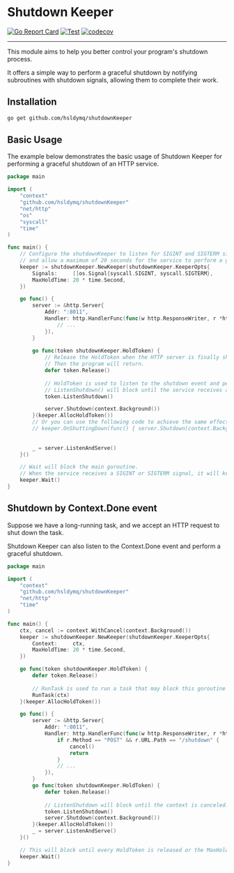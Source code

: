# Shutdown Keeper

[![Go Report Card](https://goreportcard.com/badge/github.com/hsldymq/shutdownKeeper)](https://goreportcard.com/report/github.com/hsldymq/shutdownKeeper)
[![Test](https://github.com/hsldymq/shutdownKeeper/actions/workflows/test.yml/badge.svg)](https://github.com/hsldymq/shutdownKeeper/actions/workflows/test.yml)
[![codecov](https://codecov.io/gh/hsldymq/shutdownKeeper/branch/main/graph/badge.svg?token=JWHQP7XRMV)](https://codecov.io/gh/hsldymq/shutdownKeeper)

---

This module aims to help you better control your program's shutdown process.

It offers a simple way to perform a graceful shutdown by notifying subroutines with shutdown signals, allowing them to complete their work.

## Installation

```bash
go get github.com/hsldymq/shutdownKeeper
```

## Basic Usage
The example below demonstrates the basic usage of Shutdown Keeper for performing a graceful shutdown of an HTTP service.

```go
package main

import (
	"context"
	"github.com/hsldymq/shutdownKeeper"
	"net/http"
	"os"
	"syscall"
	"time"
)

func main() {
	// Configure the shutdownKeeper to listen for SIGINT and SIGTERM signals,
	// and allow a maximum of 20 seconds for the service to perform a graceful shutdown
	keeper := shutdownKeeper.NewKeeper(shutdownKeeper.KeeperOpts{
		Signals:     []os.Signal{syscall.SIGINT, syscall.SIGTERM},
		MaxHoldTime: 20 * time.Second,
	})

	go func() {
		server := &http.Server{
			Addr: ":8011",
			Handler: http.HandlerFunc(func(w http.ResponseWriter, r *http.Request) {
				// ...
			}),
		}
		
		go func(token shutdownKeeper.HoldToken) {
			// Release the HoldToken when the HTTP server is finally shut down.
			// Then the program will return.
			defer token.Release()
			
			// HoldToken is used to listen to the shutdown event and perform a graceful shutdown.
			// ListenShutdown() will block until the service receives a SIGINT or SIGTERM signal.
			token.ListenShutdown()

			server.Shutdown(context.Background())
		}(keeper.AllocHoldToken())
		// Or you can use the following code to achieve the same effect:
		// keeper.OnShuttingDown(func() { server.Shutdown(context.Background()) })
		
		
		_ = server.ListenAndServe()
	}()

	// Wait will block the main goroutine.
	// When the service receives a SIGINT or SIGTERM signal, it will keep blocking until every HoldToken is released or the MaxHoldTime is reached.
	keeper.Wait()
}
```

## Shutdown by Context.Done event
Suppose we have a long-running task, and we accept an HTTP request to shut down the task.

Shutdown Keeper can also listen to the Context.Done event and perform a graceful shutdown.

```go
package main

import (
	"context"
	"github.com/hsldymq/shutdownKeeper"
	"net/http"
	"time"
)

func main() {
	ctx, cancel := context.WithCancel(context.Background())
	keeper := shutdownKeeper.NewKeeper(shutdownKeeper.KeeperOpts{
		Context:     ctx,
		MaxHoldTime: 20 * time.Second,
	})

	go func(token shutdownKeeper.HoldToken) {
		defer token.Release()
		
		// RunTask is used to run a task that may block this goroutine until the context is canceled.
		RunTask(ctx)
	}(keeper.AllocHoldToken())

	go func() {
		server := &http.Server{
			Addr: ":8011",
			Handler: http.HandlerFunc(func(w http.ResponseWriter, r *http.Request) {
				if r.Method == "POST" && r.URL.Path == "/shutdown" {
					cancel()
					return
				}
				// ...
			}),
		}
		go func(token shutdownKeeper.HoldToken) {
			defer token.Release()
			
			// ListenShutdown will block until the context is canceled.
			token.ListenShutdown()
			server.Shutdown(context.Background())
		}(keeper.AllocHoldToken())
		_ = server.ListenAndServe()
	}()

	// This will block until every HoldToken is released or the MaxHoldTime is reached.
	keeper.Wait()
}
```

